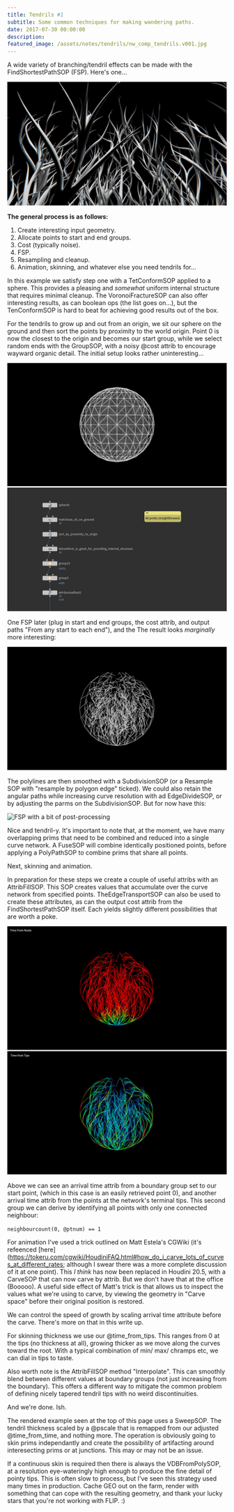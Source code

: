 ```yaml
---
title: Tendrils #1
subtitle: Some common techniques for making wandering paths.
date: 2017-07-30 00:00:00
description:
featured_image: /assets/notes/tendrils/nw_comp_tendrils.v001.jpg
---
```


A wide variety of branching/tendril effects can be made with the FindShortestPathSOP (FSP). Here's one...

![The finished result](/assets/notes/tendrils/nw_comp_tendrils.v001.jpg)

**The general process is as follows:**

1. Create interesting input geometry.
2. Allocate points to start and end groups.
3. Cost (typically noise).
4. FSP.
5. Resampling and cleanup.
7. Animation, skinning, and whatever else you need tendrils for...

In this example we satisfy step one with a TetConformSOP applied to a sphere. This provides a pleasing and *somewhat* uniform internal structure that requires minimal cleanup. The VoronoiFractureSOP can also offer interesting results, as can boolean ops (the list goes on...), but the TenConformSOP is hard to beat for achieving good results out of the box.

For the tendrils to grow up and out from an origin, we sit our sphere on the ground and then sort the points by proximity to the world origin. Point 0  is now the closest to the origin and becomes our start group, while we select random ends with the GroupSOP, with a noisy @cost attrib to encourage wayward organic detail. The initial setup looks rather uninteresting...

<div class="gallery" data-columns="2">
	<img src="/assets/notes/tendrils/tendrils_initial_sphere.jpg">
	<img src="/assets/notes/tendrils/tendrils_initial_setup.jpg">	
</div>

One FSP later (plug in start and end groups, the cost attrib, and output paths "From any start to each end"), and the The result looks *marginally* more interesting:

![FSP](assets/notes/tendrils/tendril_hard.jpg)

The polylines are then smoothed with a SubdivisionSOP (or a Resample SOP with "resample by polygon edge" ticked). We could also retain the angular paths while increasing curve resolution with ad EdgeDivideSOP, or by adjusting the parms on the SubdivisionSOP. But for now have this:

![FSP with a bit of post-processing](assets/notes/tendrils/tendril_smooth.jpg)

Nice and tendril-y. It's important to note that, at the moment, we have many overlapping prims that need to be combined and reduced into a single curve network. A FuseSOP will combine identically positioned points, before applying a PolyPathSOP to combine prims that share all points. 

Next, skinning and animation.

In preparation for these steps we create a couple of useful attribs with an AttribFillSOP. This SOP creates values that accumulate over the curve network from specified points. TheEdgeTransportSOP can also be used to create these attributes, as can the output cost attrib from the FindShortestPathSOP itself. Each yields slightly different possibilities that are worth a poke. 

<div class="gallery" data-columns="2">
	<img src="/assets/notes/tendrils/tendrils_arrival_time_from_roots.jpg">
	<img src="/assets/notes/tendrils/tendrils_arrival_time_from_tips.jpg">	
</div>

Above we can see an arrival time attrib from a boundary group set to our start point, (which in this case is an easily retrieved point 0), and another arrival time attrib from the points at the network's terminal tips. This second group we can derive by identifying all points with only one connected neighbour:

```neighbourcount(0, @ptnum) == 1```

For animation I've used a trick outlined on Matt Estela's CGWiki (it's refeenced [here](https://tokeru.com/cgwiki/HoudiniFAQ.html#how_do_i_carve_lots_of_curves_at_different_rates; although I swear there was a more complete discussion of it at one point). This *I think* has now been replaced in Houdini 20.5, with a CarveSOP that can now carve by attrib. But we don't have that at the office (Booooo). A useful side effect of Matt's trick is that allows us to inspect the values what we're using to carve, by viewing the geometry in "Carve space" before their original position is restored.

We can control the speed of growth by scaling arrival time attribute before the carve. There's more on that in this write up.

For skinning thickness we use our @time_from_tips. This ranges from 0 at the tips (no thickness at all), growing thicker as we move along the curves toward the root. With a typical combination of min/ max/ chramps etc, we can dial in tips to taste.

Also worth note is the AttribFillSOP method "Interpolate". This can smoothly blend between different values at boundary groups (not just increasing from the boundary). This offers a different way to mitigate the common problem of defining nicely tapered tendril tips with no weird discontinuities.

And we're done. Ish.

The rendered example seen at the top of this page uses a SweepSOP. The tendril thickness scaled by a @pscale that is remapped from our adjusted @time_from_time, and nothing more. The operation is obviously going to skin prims independantly and create the possibility of artifacting around interesecting prims or at junctions. This may or may not be an issue.

If a continuous skin is required then there is always the VDBFromPolySOP, at a resolution eye-wateringly high enough to produce the fine detail of pointy tips. This is often slow to process, but I've seen this strategy used many times in production. Cache GEO out on the farm, render with something that can cope with the resulting geometry, and thank your lucky stars that you're not working with FLIP. :)